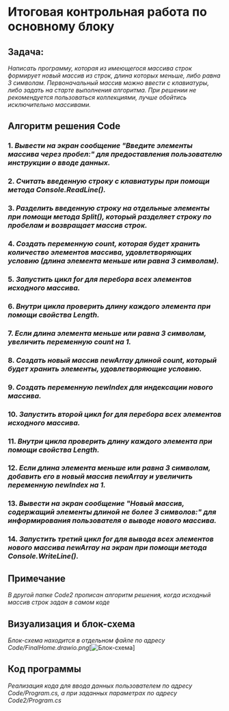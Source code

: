 # Итоговая контрольная работа по основному блоку
## Задача:
_Написать программу, которая из имеющегося массива строк формирует новый массив из строк, длина которых меньше, либо равна 3 символам. Первоначальный массив можно ввести с клавиатуры, либо задать на старте выполнения алгоритма. При решении не рекомендуется пользоваться коллекциями, лучше обойтись исключительно массивами._
## Алгоритм решения Code
### 1. _Вывести на экран сообщение "Введите элементы массива через пробел:" для предоставления пользователю инструкции о вводе данных._
### 2. _Считать введенную строку с клавиатуры при помощи метода Console.ReadLine()._
### 3. _Разделить введенную строку на отдельные элементы при помощи метода Split(), который разделяет строку по пробелам и возвращает массив строк._
### 4. _Создать переменную count, которая будет хранить количество элементов массива, удовлетворяющих условию (длина элемента меньше или равна 3 символам)._
### 5. _Запустить цикл for для перебора всех элементов исходного массива._
### 6. _Внутри цикла проверить длину каждого элемента при помощи свойства Length._
### 7. _Если длина элемента меньше или равна 3 символам, увеличить переменную count на 1._
### 8. _Создать новый массив newArray длиной count, который будет хранить элементы, удовлетворяющие условию._
### 9. _Создать переменную newIndex для индексации нового массива._
### 10. _Запустить второй цикл for для перебора всех элементов исходного массива._
### 11. _Внутри цикла проверить длину каждого элемента при помощи свойства Length._
### 12. _Если длина элемента меньше или равна 3 символам, добавить его в новый массив newArray и увеличить переменную newIndex на 1._
### 13. _Вывести на экран сообщение "Новый массив, содержащий элементы длиной не более 3 символов:" для информирования пользователя о выводе нового массива._
### 14. _Запустить третий цикл for для вывода всех элементов нового массива newArray на экран при помощи метода Console.WriteLine()._

## Примечание
_В другой папке Code2 прописан алгоритм решения, когда исходный массив строк задан в самом коде_ 

## Визуализация и блок-схема
_Блок-схема находится в отдельном файле по адресу *Code/FinalHome.drawio.png*_[![Блок-схема](/Users/user/Desktop/FINAL/Code/FinalHome.drawio.png)]

## Код программы
_Реализация кода для ввода данных пользователем по адресу *Code/Program.cs*, а при заданных параметрах по адресу *Code2/Program.cs*_
